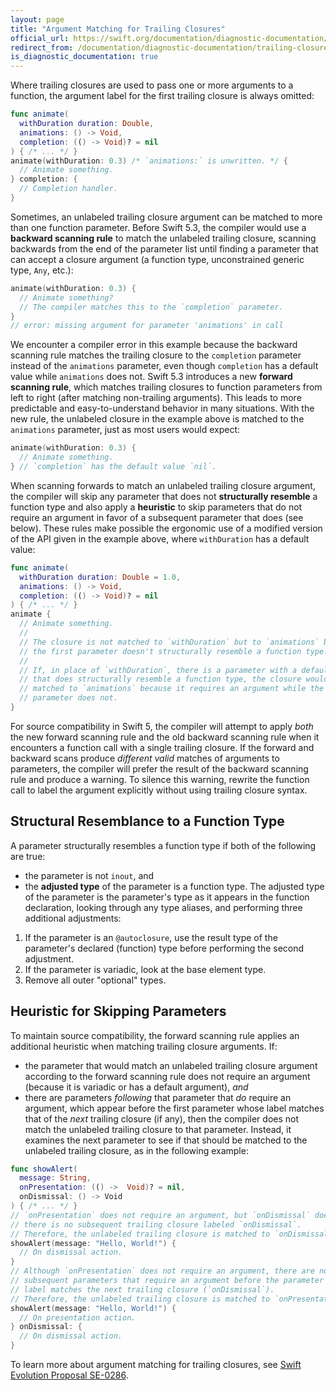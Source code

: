 ```yaml
---
layout: page
title: "Argument Matching for Trailing Closures"
official_url: https://swift.org/documentation/diagnostic-documentation/trailing-closure-matching/
redirect_from: /documentation/diagnostic-documentation/trailing-closure-matching.html
is_diagnostic_documentation: true
---
```

Where trailing closures are used to pass one or more arguments to a function, the argument label for the first trailing closure is always omitted:
```swift
func animate(
  withDuration duration: Double, 
  animations: () -> Void, 
  completion: (() -> Void)? = nil
) { /* ... */ }
animate(withDuration: 0.3) /* `animations:` is unwritten. */ {
  // Animate something.
} completion: {
  // Completion handler.
}
```
Sometimes, an unlabeled trailing closure argument can be matched to more than one function parameter. Before Swift 5.3, the compiler would use a __backward scanning rule__ to match the unlabeled trailing closure, scanning backwards from the end of the parameter list until finding a parameter that can accept a closure argument (a function type, unconstrained generic type, `Any`, etc.):
```swift
animate(withDuration: 0.3) {
  // Animate something?
  // The compiler matches this to the `completion` parameter.
}
// error: missing argument for parameter 'animations' in call
```
We encounter a compiler error in this example because the backward scanning rule matches the trailing closure to the `completion` parameter instead of the `animations` parameter, even though `completion` has a default value while `animations` does not.
Swift 5.3 introduces a new __forward scanning rule__, which matches trailing closures to function parameters from left to right (after matching non-trailing arguments). This leads to more predictable and easy-to-understand behavior in many situations. With the new rule, the unlabeled closure in the example above is matched to the `animations` parameter, just as most users would expect:
```swift
animate(withDuration: 0.3) {
  // Animate something.
} // `completion` has the default value `nil`.
```
When scanning forwards to match an unlabeled trailing closure argument, the compiler will skip any parameter that does not __structurally resemble__ a function type and also apply a __heuristic__ to skip parameters that do not require an argument in favor of a subsequent parameter that does (see below). These rules make possible the ergonomic use of a modified version of the API given in the example above, where `withDuration` has a default value:
```swift
func animate(
  withDuration duration: Double = 1.0, 
  animations: () -> Void, 
  completion: (() -> Void)? = nil
) { /* ... */ }
animate {
  // Animate something.
  //
  // The closure is not matched to `withDuration` but to `animations` because
  // the first parameter doesn't structurally resemble a function type.
  //
  // If, in place of `withDuration`, there is a parameter with a default value
  // that does structurally resemble a function type, the closure would still be
  // matched to `animations` because it requires an argument while the first
  // parameter does not.
}
```
For source compatibility in Swift 5, the compiler will attempt to apply *both* the new forward scanning rule and the old backward scanning rule when it encounters a function call with a single trailing closure. If the forward and backward scans produce *different valid* matches of arguments to parameters, the compiler will prefer the result of the backward scanning rule and produce a warning. To silence this warning, rewrite the function call to label the argument explicitly without using trailing closure syntax.
## Structural Resemblance to a Function Type
A parameter structurally resembles a function type if both of the following are true:
- the parameter is not `inout`, and
- the __adjusted type__ of the parameter is a function type.
The adjusted type of the parameter is the parameter's type as it appears in the function declaration, looking through any type aliases, and performing three additional adjustments:
1. If the parameter is an `@autoclosure`, use the result type of the parameter's declared (function) type before performing the second adjustment.
2. If the parameter is variadic, look at the base element type.
3. Remove all outer "optional" types.
## Heuristic for Skipping Parameters
To maintain source compatibility, the forward scanning rule applies an additional heuristic when matching trailing closure arguments. If:
- the parameter that would match an unlabeled trailing closure argument according to the forward scanning rule does not require an argument (because it is variadic or has a default argument), _and_
- there are parameters _following_ that parameter that _do_ require an argument, which appear before the first parameter whose label matches that of the _next_ trailing closure (if any),
then the compiler does not match the unlabeled trailing closure to that parameter. Instead, it examines the next parameter to see if that should be matched to the unlabeled trailing closure, as in the following example:
```swift
func showAlert(
  message: String,
  onPresentation: (() ->  Void)? = nil,
  onDismissal: () -> Void
) { /* ... */ }
// `onPresentation` does not require an argument, but `onDismissal` does, and
// there is no subsequent trailing closure labeled `onDismissal`.
// Therefore, the unlabeled trailing closure is matched to `onDismissal`.
showAlert(message: "Hello, World!") {
  // On dismissal action.
}
// Although `onPresentation` does not require an argument, there are no
// subsequent parameters that require an argument before the parameter whose
// label matches the next trailing closure (`onDismissal`).
// Therefore, the unlabeled trailing closure is matched to `onPresentation`.
showAlert(message: "Hello, World!") {
  // On presentation action.
} onDismissal: {
  // On dismissal action.
}
```
To learn more about argument matching for trailing closures, see [Swift Evolution Proposal SE-0286](https://github.com/apple/swift-evolution/blob/master/proposals/0286-forward-scan-trailing-closures.md).